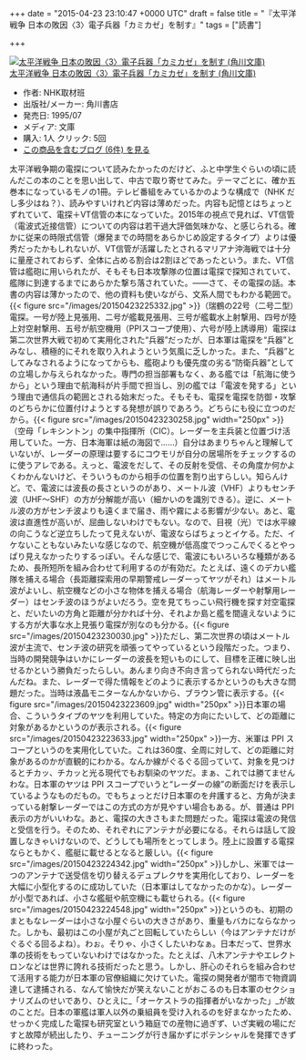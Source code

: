 
+++
date = "2015-04-23 23:10:47 +0000 UTC"
draft = false
title = "『太平洋戦争 日本の敗因〈3〉電子兵器「カミカゼ」を制す』"
tags = ["読書"]

+++
<div class="hatena-asin-detail"><a href="http://www.amazon.co.jp/exec/obidos/ASIN/4041954142/bestylesnet-22/"><img src="http://ecx.images-amazon.com/images/I/51VOGMk5FOL._SL160_.jpg" class="hatena-asin-detail-image" alt="太平洋戦争 日本の敗因〈3〉電子兵器「カミカゼ」を制す (角川文庫)" title="太平洋戦争 日本の敗因〈3〉電子兵器「カミカゼ」を制す (角川文庫)"/></a><div class="hatena-asin-detail-info"><a href="http://www.amazon.co.jp/exec/obidos/ASIN/4041954142/bestylesnet-22/">太平洋戦争 日本の敗因〈3〉電子兵器「カミカゼ」を制す (角川文庫)</a><ul><li><span class="hatena-asin-detail-label">作者:</span> NHK取材班</li><li><span class="hatena-asin-detail-label">出版社/メーカー:</span> 角川書店</li><li><span class="hatena-asin-detail-label">発売日:</span> 1995/07</li><li><span class="hatena-asin-detail-label">メディア:</span> 文庫</li><li><span class="hatena-asin-detail-label">購入</span>: 1人 <span class="hatena-asin-detail-label">クリック</span>: 5回</li><li><a href="http://d.hatena.ne.jp/asin/4041954142/bestylesnet-22" target="_blank">この商品を含むブログ (6件) を見る</a></li></ul></div><div class="hatena-asin-detail-foot"></div></div>太平洋戦争期の電探について読みたかったのだけど、ふと中学生ぐらいの頃に読んだこの本のことを思い出して、中古で取り寄せてみた。テーマごとに、確か五巻本になっているモノの1冊。テレビ番組をみているかのような構成で（NHK だし多少はね？）、読みやすいけれど内容は薄めだった。内容も記憶とはちょっとずれていて、電探＋VT信管の本になっていた。2015年の視点で見れば、VT信管（電波式近接信管）についての内容は若干過大評価気味かな、と感じられる。確かに従来の時限式信管（爆発までの時間をあらかじめ設定するタイプ）よりは優秀だったかもしれないが、VT信管が活躍したとされるマリアナ沖海戦では十分に量産されておらず、全体に占める割合は2割ほどであったという。また、VT信管は艦砲に用いられたが、そもそも日本攻撃隊の位置は電探で探知されていて、艦隊に到達するまでにあらかた撃ち落されていた。――さて、その電探の話。本書の内容は薄かったので、他の資料も使いながら、文系人間でもわかる範囲で。{{< figure src="/images/20150423225332.jpg"  >}}（瑞鶴の22号（二号二型）電探。一号が陸上見張用、二号が艦載見張用、三号が艦載水上射撃用、四号が陸上対空射撃用、五号が航空機用（PPIスコープ使用）、六号が陸上誘導用）電探は第二次世界大戦で初めて実用化された“兵器”だったが、日本軍は電探を“兵器”とみなし、積極的にそれを取り入れようという気風に乏しかった。また、“兵器”としてみなされるようになってからも、艦砲よりも優先度の劣る“防衛兵器”としての立場しか与えられなかった。専門の担当部署もなく、ある艦では「航海に使うから」という理由で航海科が片手間で担当し、別の艦では「電波を発する」という理由で通信兵の範囲とされる始末だった。そもそも、電探を電探を防御・攻撃のどちらかに位置付けようとする発想が誤りであろう。どちらにも役に立つのだから。{{< figure src="/images/20150423230258.jpg" width="250px" >}}（空母「レキシントン」の集中指揮所（CIC）。レーダーを主兵装と位置づけ活用していた。一方、日本海軍は紙の海図で……）自分はあまりちゃんと理解していないが、レーダーの原理は要するにコウモリが自分の居場所をチェックするのに使うアレである。えっと、電波をだして、その反射を受信、その角度か何かよくわかんないけど、そういうものから相手の位置を割り出すらしい。知らんけど。で、電波には波長の長さというのがあり、メートル波（VHF）よりもセンチ波（UHF～SHF）の方が分解能が高い（細かいのを識別できる）。逆に、メートル波の方がセンチ波よりも遠くまで届き、雨や霧による影響が少ない。あと、電波は直進性が高いが、屈曲しないわけでもない。なので、目視（光）では水平線の向こうなど逆立ちしたって見えないが、電波ならばちょっとイケる。ただ、イケないこともないみたいな感じなので、航空機が低高度でつっこんでくるとやっぱり見えなかったりするっぽい。そんな感じで、電波にもいろいろな種類があるため、長所短所を組み合わせて利用するのが有効だ。たとえば、遠くのデカい艦隊を捕える場合（長距離探索用の早期警戒レーダーってヤツがそれ）はメートル波がよいし、航空機などの小さな物体を捕える場合（航海レーダーや射撃用レーダー）はセンチ波のほうがよいだろう。空を見てちっこい飛行機を探す対空電探と、だいたいの方角と距離が分かれば十分、それよか島と艦を間違えないようにする方が大事な水上見張り電探が別なのも分かる。{{< figure src="/images/20150423230030.jpg"  >}}ただし、第二次世界の頃はメートル波が主流で、センチ波の研究を頑張ってやっているという段階だった。つまり、当時の開発競争はいかにレーダーの波長を短いものにして、目標を正確に映し出せるかという勝負だったらしい。あんまり向き不向き言ってられない時代だったんだね。また、レーダーで得た情報をどのように表示するかというのも大きな問題だった。当時は液晶モニターなんかないから、ブラウン管に表示する。{{< figure src="/images/20150423223609.jpg" width="250px" >}}日本軍の場合、こういうタイプのヤツを利用していた。特定の方向にたいして、どの距離に対象があるかというのが表示される。{{< figure src="/images/20150423223633.jpg" width="250px" >}}一方、米軍は PPI スコープというのを実用化していた。これは360度、全周に対して、どの距離に対象があるのかが直観的にわかる。なんか線がぐるぐる回っていて、対象を見つけるとチカッ、チカッと光る現代でもお馴染のヤツだ。まぁ、これでは勝てませんわな。日本軍のヤツは PPI スコープでいうと“レーダーの線”の断面だけを表示しているようなものだもの。でもちょっとだけ日本軍のを弁護すると、方角が決まっている射撃レーダーではこの方式の方が見やすい場合もある。が、普通は PPI 表示の方がいいわな。あと、電探の大きさもまた問題だった。電探は電波の発信と受信を行う。そのため、それぞれにアンテナが必要になる。それらは話して設置しなきゃいけないので、どうしても場所をとってしまう。陸上に設置する電探ならともかく、艦艇に載せるとなると厳しい。{{< figure src="/images/20150423224342.jpg" width="250px" >}}しかし、米軍では一つのアンテナで送受信を切り替えるデュプレクサを実用化しており、レーダーを大幅に小型化するのに成功していた（日本軍はしてなかったのかな）。レーダーが小型であれば、小さな艦艇や航空機にも載せられる。{{< figure src="/images/20150423224548.jpg" width="250px" >}}というのも、初期のまともなレーダーは小さな小屋ぐらいの大きさがあり、重量もバカにならなかった。しかも、最初はこの小屋が丸ごと回転していたらしい（今はアンテナだけがぐるぐる回るよね）。わぉ。そりゃ、小さくしたいわなぁ。日本だって、世界水準の技術をもっていないわけではなかった。たとえば、八木アンテナやエレクトロンなどは世界に誇れる技術だったと思う。しかし、肝心のそれらを組み合わせて活用する能力が日本軍の官僚組織に欠けていた。電探の開発者が闇市で物資調達して逮捕される、なんて愉快だが笑えないことがおこるのも日本軍のセクショナリズムのせいであり、ひとえに_「オーケストラの指揮者がいなかった」_が故のことだ。日本の軍艦は軍人以外の乗組員を受け入れるのを好まなかったため、せっかく完成した電探も研究室という箱庭での産物に過ぎず、いざ実戦の場にだすと故障が続出したり、チューニングが行き届かずにポテンシャルを発揮できずに終わった。


